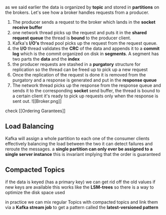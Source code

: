 as we said earlier the data is organized by **topic** and stored in **partitions** on the brokers.
Let's see how a broker handles requests from a producer.

1. The producer sends a request to the broker which lands in the **socket receive buffer**
2. one network thread picks up the request and puts it in the **shared request queue** the thread is **bound** to the producer client.
3. Kafka's **I/O's** thread pool picks up the request from the request queue.
4. the **I/O** thread validates the **CRC** of the data and appends it to a **commit log** which is the commit organized on disk in **segments**. A segment has two parts the **data** and the **index**
5. the producer requests are stashed in a **purgatory** structure for replication so the thread can be freed up to pick up a new request
6. Once the replication of the request is done it is removed from the purgatory and a response is generated and put in the **response queue**
7. The network thread picks up the response from the response queue and sends it to the corresponding **socket** send buffer, the thread is bound to a certain client it's ready to pick up requests only when the response is sent out.
![[Broker.png]]

check [[Ordering Garantees]]

## Load Balancing
Kafka will assign a whole partition to each one of the consumer clients effectively balancing the load between the two it can detect failures and reroute the messages.
a **single partition can only ever be assigned to a single server instance** this is invariant implying that the order is guaranteed

## Compacted Topics
if the data is keyed (has a primary key) we can get rid off the old values if new keys are available this works like the **LSM-trees** so there is a way to optimize the disk space used

in practice we can mix regular Topics with compacted topics and link them via a **Kafka stream job** to get a pattern called the **latest-versioned pattern**